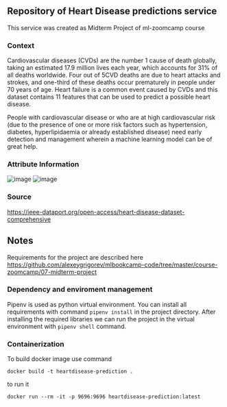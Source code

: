 ## Repository of Heart Disease predictions service

This service was created as Midterm Project of ml-zoomcamp course

### Context

Cardiovascular diseases (CVDs) are the number 1 cause of death globally, taking an estimated 17.9 million lives each year, which accounts for 31% of all deaths worldwide. Four out of 5CVD deaths are due to heart attacks and strokes, and one-third of these deaths occur prematurely in people under 70 years of age. Heart failure is a common event caused by CVDs and this dataset contains 11 features that can be used to predict a possible heart disease.

People with cardiovascular disease or who are at high cardiovascular risk (due to the presence of one or more risk factors such as hypertension, diabetes, hyperlipidaemia or already established disease) need early detection and management wherein a machine learning model can be of great help.

### Attribute Information

![image](https://user-images.githubusercontent.com/53815806/139814327-4455227a-cbf1-47cb-8016-a187d947c729.png)
![image](https://user-images.githubusercontent.com/53815806/139814411-29238c49-93b6-4346-b2ee-86bb3bbb791f.png)


### Source
https://ieee-dataport.org/open-access/heart-disease-dataset-comprehensive


## Notes
Requirements for the project are described here https://github.com/alexeygrigorev/mlbookcamp-code/tree/master/course-zoomcamp/07-midterm-project

### Dependency and enviroment management
Pipenv is used as python virtual environment.
You can install all requirements with command ```pipenv install``` in the project directory.
After installing the required libraries we can run the project in the virtual environment with ```pipenv shell``` command.

### Containerization
To build docker image use command
```
docker build -t heartdisease-prediction .
```
to run it
```
docker run --rm -it -p 9696:9696 heartdisease-prediction:latest
```
